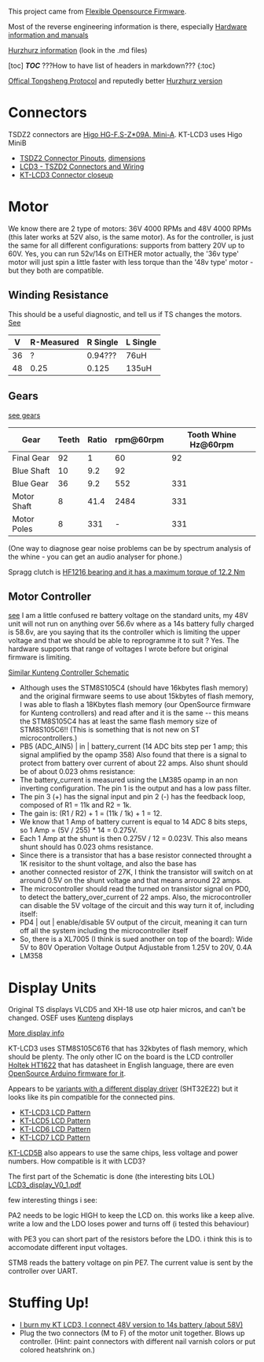 This project came from [Flexible Opensource Firmware](https://opensourceebikefirmware.bitbucket.io/FLEXIBLE_OPENSOURCE_FIRMWARE.html).

Most of the reverse engineering information is there, especially [Hardware information and manuals](https://opensourceebikefirmware.bitbucket.io/development_tsdz2/)

[Hurzhurz information](https://github.com/hurzhurz/tsdz2) (look in the .md files)

[toc] ___TOC___    ???How to have list of headers in markdown???
{:toc}

[Offical Tongsheng Protocol](https://endless-sphere.com/forums/download/file.php?id=239100) and reputedly better [Hurzhurz version](https://github.com/hurzhurz/tsdz2/blob/master/serial-communication.md#motor-control-flags)

# Connectors

TSDZ2 connectors are [Higo HG-F.S-Z*09A, Mini-A](http://www.higocon.com/en/product/?24_38.html). KT-LCD3 uses Higo MiniB

* [TSDZ2 Connector Pinouts](https://github.com/hurzhurz/tsdz2/blob/master/pinout.md), [dimensions](https://github.com/OpenSource-EBike-firmware/TSDZ2_wiki/blob/master/tsdz2-plug-dimensions.jpg)
* [LCD3 - TSZD2 Connectors and Wiring](https://github.com/OpenSource-EBike-firmware/TSDZ2_wiki/wiki/Wire-KT-LCD3-to-TSDZ2)
* [KT-LCD3 Connector closeup](https://sondorsforum.com/applications/core/interface/imageproxy/imageproxy.php?img=https%3A%2F%2Fi.imgur.com%2FGqfwM0S.jpg&key=1203f163b099843d28eb7d621793818bafcc3cbc1c177a2dd9ee66a2afc4ae07)

# Motor

We know there are 2 type of motors: 36V 4000 RPMs and 48V 4000 RPMs (this later works at 52V also, is the same motor). As for the controller, is just the same for all different configurations: supports from battery 20V up to 60V. Yes, you can run 52v/14s on EITHER motor actually, the '36v type' motor will just spin a little faster with less torque than the '48v type' motor - but they both are compatible. 

## Winding Resistance
This should be a useful diagnostic, and tell us if TS changes the motors. [See](https://opensourceebikefirmware.bitbucket.io/development_tsdz2/About_Tongsheng_TSDZ2_mid_drive_motors--Motor.html)

V | R-Measured | R Single | L Single
-- | -- | -- | --
36 | ? | 0.94??? | 76uH
48 | 0.25 | 0.125 | 135uH

## Gears

[see gears](https://endless-sphere.com/forums/viewtopic.php?f=28&t=79788&p=1388947&hilit=gear+ratio#p1388947)

Gear | Teeth | Ratio | rpm@60rpm | Tooth Whine Hz@60rpm
-- | -- | -- | -- | --
Final Gear | 92 | 1 | 60 | 92
Blue Shaft | 10 | 9.2 | 92
Blue Gear | 36 | 9.2 | 552 | 331
Motor Shaft| 8 | 41.4 | 2484 | 331
Motor Poles | 8 | 331 | - | 331

(One way to diagnose gear noise problems can be by spectrum analysis of the whine - you can get an audio analyser for phone.)

Spragg clutch is [HF1216 bearing and it has a maximum torque of 12.2 Nm](https://endless-sphere.com/forums/viewtopic.php?f=28&t=79788&p=1399996&hilit=teeth+gear+ratio#p1399996)

## Motor Controller

[see](https://opensourceebikefirmware.bitbucket.io/development_tsdz2/About_Tongsheng_TSDZ2_mid_drive_motors--Motor_controller.html) I am a little confused re battery voltage on the standard units, my 48V unit will not run on anything over 56.6v where as a 14s battery fully charged is 58.6v, are you saying that its the controller which is limiting the upper voltage and that we should be able to reprogramme it to suit ? Yes. The hardware supports that range of voltages I wrote before but original firmware is limiting.

[Similar Kunteng Controller Schematic](https://opensourceebikefirmware.bitbucket.io/development/EmbeddedFiles/32-BMSBattery_S06S-Kuteng_EBike_motor_controller_schematic.pdf)

*  Although uses the STM8S105C4 (should have 16kbytes flash memory) and the original firmware seems to use about 15kbytes of flash memory, I was able to flash a 18Kbytes flash memory (our OpenSource firmware for Kunteng controllers) and read after and it is the same -- this means the STM8S105C4 has at least the same flash memory size of STM8S105C6!! (This is something that is not new on ST microcontrollers.)
* PB5 (ADC_AIN5) | in | battery_current (14 ADC bits step per 1 amp; this signal amplified by the opamp 358)
Also found that there is a signal to protect from battery over current of about 22 amps. Also shunt should be of about 0.023 ohms resistance: 
* The battery_current is measured using the LM385 opamp in an non inverting configuration. The pin 1 is the output and has a low pass filter.
* The pin 3 (+) has the signal input and pin 2 (-) has the feedback loop, composed of R1 = 11k and R2 = 1k.
* The gain is: (R1 / R2) + 1 = (11k / 1k) + 1 = 12.
* We know that 1 Amp of battery current is equal to 14 ADC 8 bits steps, so 1 Amp = (5V / 255) * 14 = 0.275V.
* Each 1 Amp at the shunt is then 0.275V / 12 = 0.023V. This also means shunt should has 0.023 ohms resistance.
* Since there is a transistor that has a base resistor connected throught a 1K resisitor to the shunt voltage, and also the base has
* another connected resistor of 27K, I think the transistor will switch on at arround 0.5V on the shunt voltage and that means arround 22 amps.
* The microcontroller should read the turned on transistor signal on PD0, to detect the battery_over_current of 22 amps.
Also, the microcontroller can disable the 5V voltage of the circuit and this way turn it of, including itself:
* PD4 | out | enable/disable 5V output of the circuit, meaning it can turn off all the system including the microcontroller itself
* So, there is a XL7005 (I think is sued another on top of the board):
 Wide 5V to 80V Operation Voltage
 Output Adjustable from 1.25V to 20V, 0.4A
* LM358

# Display Units

Original TS displays VLCD5 and XH-18 use otp haier micros, and can't be changed. 
OSEF uses [Kunteng](http://www.szktdz.com) displays

[More display info](https://opensourceebikefirmware.bitbucket.io/development/Motor_controllers--BMSBattery_S_series--LCD_control_panel.html)

KT-LCD3 uses STM8S105C6T6 that has 32kbytes of flash memory, which should be plenty.
The only other IC on the board is the LCD controller [Holtek HT1622](http://www.holtek.com/productdetail/-/vg/ht1622) that has datasheet in English language, there are even [OpenSource Arduino firmware for it](https://github.com/MartyMacGyver/LCD_HT1622_16SegLcd). 

Appears to be [variants with a different display driver](https://endless-sphere.com/forums/download/file.php?id=234155&mode=view) (SHT32E22) but it looks like its pin compatible for the connected pins.

- [KT-LCD3 LCD Pattern](https://encrypted-tbn0.gstatic.com/images?q=tbn:ANd9GcTTM-CTAZAUMd8RtW5SWPnMefDgj7QYZbeXzm2miu3nnYPnQ5ZL)
- [KT-LCD5 LCD Pattern](https://encrypted-tbn0.gstatic.com/images?q=tbn:ANd9GcThFBCCEStyp3k5i-E7BqNa28befkmFGdpKD2JHCAMJ5jXkLnptWw)
- [KT-LCD6 LCD Pattern](https://elektrolurchbike.de/osCommerce2.3.1Deutsch/catalog/images/schema%20lcd6.jpg)
- [KT-LCD7 LCD Pattern](https://encrypted-tbn0.gstatic.com/images?q=tbn:ANd9GcR-eJOcc26xcFJC2zRFc4qvQ3M5UXSBDFitzx-jTeZLNqAMKNjN6A)

[KT-LCD5B](https://opensourceebikefirmware.bitbucket.io/development/images/13-2.png) also appears to use the same chips, less voltage and power numbers. How compatible is it with LCD3? 

The first part of the Schematic is done (the interesting bits LOL)
 [LCD3_display_V0_1.pdf](http://52.25.253.50/forums/download/file.php?id=234642&sid=dfac13d38edaa1476f4da58a6ea999f7)

few interesting things i see:

PA2 needs to be logic HIGH to keep the LCD on. this works like a keep alive. write a low and the LDO loses power and turns off (i tested this behaviour)

with PE3 you can short part of the resistors before the LDO. i think this is to accomodate different input voltages.

STM8 reads the battery voltage on pin PE7. The current value is sent by the controller over UART. 

# Stuffing Up!

- [I burn my KT LCD3, I connect 48V version to 14s battery (about 58V)](https://endless-sphere.com/forums/viewtopic.php?f=2&t=94070&start=75#p1395703)
- Plug the two connectors (M to F) of the motor unit together. Blows up controller. (Hint: paint connectors with different nail varnish colors or put colored heatshrink on.)


